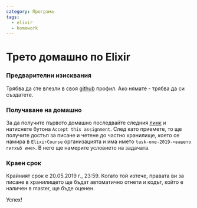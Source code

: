```yaml
---
category: Програма
tags:
  - elixir
  - homework
---
```


# Трето домашно по Elixir

### Предварителни изисквания

Трябва да сте влезли в своя [github](https://github.com) профил. Ако нямате - трябва да си създатете.

### Получаване на домашно

За да получите първото домашно последвайте следния [линк](https://classroom.github.com/a/pHORzm3P) и натиснете бутона `Accept this assignment`.
След като приемете, то ще получите достъп за писане и четене до частно хранилище, което се намира в `ElixirCourse` организацията и има името `task-one-2019-<вашето гитхъб име>`. В него ще намерите условието на задачата.

### Краен срок

Крайният срок е 20.05.2019 г., 23:59. Когато той изтече, правата ви за писане в хранилището ще бъдат автоматично отнети и кодът, който е наличен в master, ще бъде оценен.

Успех!
